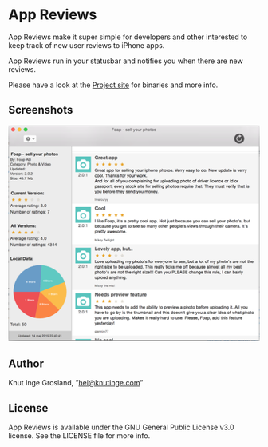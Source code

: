 # App Reviews

App Reviews make it super simple for developers and other interested to keep track of new user reviews to iPhone apps.

App Reviews run in your statusbar and notifies you when there are new reviews.

Please have a look at the [Project site](http://knutigro.github.io/App-Reviews-OSX/) for binaries and more info. 

## Screenshots

![Review-Screen](/Screenshots/review-screen.png?raw=true)

## Author

Knut Inge Grosland, ”hei@knutinge.com”

## License

App Reviews is available under the GNU General Public License v3.0 license. See the LICENSE file for more info.

